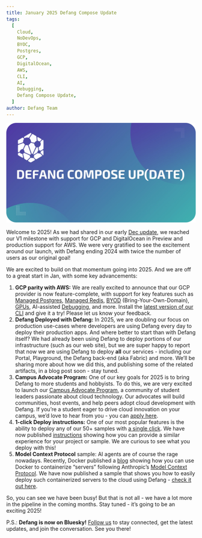 ```yaml
---
title: January 2025 Defang Compose Update
tags:
  [
    Cloud,
    NoDevOps,
    BYOC,
    Postgres,
    GCP,
    DigitalOcean,
    AWS,
    CLI,
    AI,
    Debugging,
    Defang Compose Update,
  ]
author: Defang Team
---
```


![Defang Compose Update](/img/defang-compose-update.webp)

Welcome to 2025! As we had shared in our early [Dec update](https://docs.defang.io/blog/2024-12-04-launch-week), we reached our V1 milestone with support for GCP and DigitalOcean in Preview and production support for AWS. We were very gratified to see the excitement around our launch, with Defang ending 2024 with twice the number of users as our original goal! 

We are excited to build on that momentum going into 2025. And we are off to a great start in Jan, with some key advancements:

1. **GCP parity with AWS:** We are really excited to announce that our GCP provider is now feature-complete, with support for key features such as [Managed Postgres](https://docs.defang.io/docs/concepts/managed-storage/managed-postgres), [Managed Redis](https://docs.defang.io/docs/concepts/managed-storage/managed-redis), [BYOD](https://docs.defang.io/docs/concepts/domains#bring-your-own-domain) (Bring-Your-Own-Domain), [GPUs](https://docs.defang.io/docs/tutorials/deploy-with-gpu), AI-assisted [Debugging](https://docs.defang.io/docs/concepts/debug), and more. Install the [latest version of our CLI](https://defang.io/#install) and give it a try! Please let us know your feedback.
2. **Defang Deployed with Defang:** In 2025, we are doubling our focus on production use-cases where developers are using Defang every day to deploy their production apps. And where better to start than with Defang itself? We had already been using Defang to deploy portions of our infrastructure (such as our web site), but we are super happy to report that now we are using Defang to deploy **all** our services - including our Portal, Playground, the Defang back-end (aka Fabric) and more. We’ll be sharing more about how we did this, and publishing some of the related artifacts, in a blog post soon - stay tuned.
3. **Campus Advocate Program:** One of our key goals for 2025 is to bring Defang to more students and hobbyists. To do this, we are very excited to launch our [Campus Advocate Program](https://defang.io/cap/), a community of student leaders passionate about cloud technology. Our advocates will build communities, host events, and help peers adopt cloud development with Defang. If you’re a student eager to drive cloud innovation on your campus, we’d love to hear from you - you can [apply here](https://s.defang.io/cap?_gl=1*1rx948d*_ga*ODk3NDgzNjU4LjE3MTgxNDc2MjQ.*_ga_QVJVWN44CW*MTczODM2NjYyOC4xMDMuMS4xNzM4MzY4MjI2LjAuMC4w).
4. **1-click Deploy instructions:** One of our most popular features is the ability to deploy any of our 50+ samples with [a single click](https://docs.defang.io/docs/tutorials/using-one-click-deploy). We have now published [instructions](https://docs.defang.io/docs/tutorials/adding-custom-one-click-deploy) showing how you can provide a similar experience for your project or sample. We are curious to see what you deploy with this!
5. **Model Context Protocol** sample: AI agents are of course the rage nowadays. Recently, Docker published a [blog](https://www.docker.com/blog/the-model-context-protocol-simplifying-building-ai-apps-with-anthropic-claude-desktop-and-docker/) showing how you can use Docker to containerize “servers” following Anthropic’s [Model Context Protocol](https://modelcontextprotocol.io/introduction). We have now published a sample that shows you how to easily deploy such containerized servers to the cloud using Defang - [check it out here](https://github.com/DefangLabs/samples/tree/main/samples/mcp).

So, you can see we have been busy! But that is not all - we have a lot more in the pipeline in the coming months. Stay tuned - it’s going to be an exciting 2025!

P.S.: **Defang is now on Bluesky!** [Follow us](https://bsky.app/profile/defanglabs.bsky.social) to stay connected, get the latest updates, and join the conversation. See you there!
